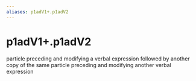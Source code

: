 ```yaml
---
aliases: p1adV1+.p1adV2
---
```

# p1adV1+.p1adV2

particle preceding and modifying a verbal expression followed by another copy of the same particle preceding and modifying another verbal expression